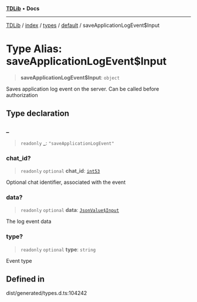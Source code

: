 [**TDLib**](../../../../../../README.md) • **Docs**

***

[TDLib](../../../../../../modules.md) / [index](../../../../../README.md) / [types](../../../README.md) / [default](../README.md) / saveApplicationLogEvent$Input

# Type Alias: saveApplicationLogEvent$Input

> **saveApplicationLogEvent$Input**: `object`

Saves application log event on the server. Can be called before authorization

## Type declaration

### \_

> `readonly` **\_**: `"saveApplicationLogEvent"`

### chat\_id?

> `readonly` `optional` **chat\_id**: [`int53`](int53.md)

Optional chat identifier, associated with the event

### data?

> `readonly` `optional` **data**: [`JsonValue$Input`](JsonValue$Input.md)

The log event data

### type?

> `readonly` `optional` **type**: `string`

Event type

## Defined in

dist/generated/types.d.ts:104242
